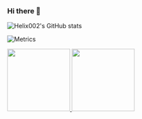 ### Hi there 👋

<!--
**Helix002/Helix002** is a ✨ _special_ ✨ repository because its `README.md` (this file) appears on your GitHub profile.

Here are some ideas to get you started:

- 🔭 I’m currently working on ...
- 🌱 I’m currently learning ...
- 👯 I’m looking to collaborate on ...
- 🤔 I’m looking for help with ...
- 💬 Ask me about ...
- 📫 How to reach me: ...
- 😄 Pronouns: ...
- ⚡ Fun fact: ...
-->


![Helix002's GitHub stats](https://github-readme-stats.vercel.app/api?username=Helix002&show_icons=true&theme=tokyonight)

<!-- Metrics统计信息 -->
![Metrics](https://metrics.lecoq.io/Helix002?template=classic&base=header%2C%20activity%2C%20community%2C%20repositories%2C%20metadata&base.indepth=false&base.hireable=false&base.skip=false&config.timezone=Asia%2FShanghai)

[<span><img src="https://github-readme-stats.vercel.app/api/top-langs/?username=Helix002&layout=compact" height=145/></span>
 <span><img src="https://github-readme-stats.vercel.app/api?username=Helix002&count_private=true&show_icons=true" height=145/></span>](https://github.com/anuraghazra/github-readme-stats)
